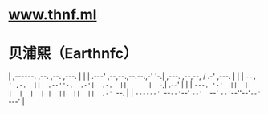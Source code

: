 # www.thnf.ml
# 贝浦熙（Earthnfc）
| ,------.                 ,--.  ,--.              ,---. |
| |  .---' ,--,--.,--.--.,-'  '-.|  ,---. ,--,--, /  .-' ,---. |
| |  `--, ' ,-.  ||  .--''-.  .-'|  .-.  ||      |  `-,| .--' |
| |  `---. '-'  ||  |     |  |  |  | |  ||  ||  ||  .-' `--. |
| `------' `--`--'`--'     `--'  `--' `--'`--''--'`--'   `---' |

